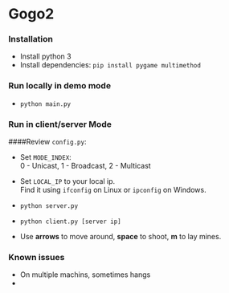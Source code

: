 # Gogo2
### Installation
* Install python 3
* Install dependencies: `pip install pygame multimethod`
### Run locally in demo mode
* `python main.py`

### Run in client/server Mode
####Review `config.py`:
  
* Set `MODE_INDEX`:  
  0 - Unicast, 1 - Broadcast, 2 - Multicast

* Set `LOCAL_IP` to your local ip.  
  Find it using `ifconfig` on Linux or `ipconfig` on Windows.

* `python server.py`
* `python client.py [server ip]`
* Use __arrows__ to move around, __space__ to shoot, __m__ to lay mines.

### Known issues
* On multiple machins, sometimes hangs
* 
